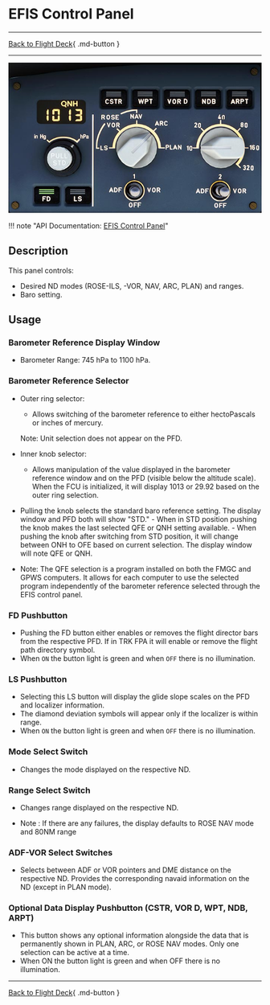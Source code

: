 # EFIS Control Panel

---

[Back to Flight Deck](../index.md){ .md-button }

---

![EFIS Control](../../../assets/a32nx-briefing/glareshield/EFIS-Control.jpg "EFIS Control")

!!! note "API Documentation: [EFIS Control Panel](../../a32nx_api.md#efis-control-panel)"

## Description

This panel controls:

- Desired ND modes (ROSE-ILS, -VOR, NAV, ARC, PLAN) and ranges.
- Baro setting.

## Usage

### Barometer Reference Display Window

- Barometer Range: 745 hPa to 1100 hPa.

### Barometer Reference Selector

- Outer ring selector:
    - Allows switching of the barometer reference to either hectoPascals or inches of mercury.

    Note: Unit selection does not appear on the PFD.

- Inner knob selector:
    - Allows manipulation of the value displayed in the barometer reference window and on the PFD (visible below the altitude scale). When the FCU is initialized, it will display 1013 or 29.92 based on the outer ring selection.

- Pulling the knob selects the standard baro reference setting. The display window and PFD both will show "STD."
      - When in STD position pushing the knob makes the last selected QFE or QNH setting available.
      - When pushing the knob after switching from STD position, it will change between ONH to OFE based on current selection. The display window will note QFE or QNH.

- Note: The QFE selection is a program installed on both the FMGC and GPWS computers. It allows for each computer to use the selected program independently of the barometer reference selected through the EFIS control panel.

###  FD Pushbutton

- Pushing the FD button either enables or removes the flight director bars from the respective PFD. If in TRK FPA it will enable or remove the flight path directory symbol.
- When `ON` the button light is green and when `OFF` there is no illumination.

###  LS Pushbutton

- Selecting this LS button will display the glide slope scales on the PFD and localizer information.
- The diamond deviation symbols will appear only if the localizer is within range.
- When `ON` the button light is green and when `OFF` there is no illumination.

### Mode Select Switch

- Changes the mode displayed on the respective ND.

### Range Select Switch

- Changes range displayed on the respective ND.

- Note : If there are any failures, the display defaults to ROSE NAV mode and 80NM range

### ADF-VOR Select Switches

- Selects between ADF or VOR pointers and DME distance on the respective ND. Provides the corresponding navaid information on the ND (except in PLAN mode).

### Optional Data Display Pushbutton (CSTR, VOR D, WPT, NDB, ARPT)

- This button shows any optional information alongside the data that is permanently shown in PLAN, ARC, or ROSE NAV modes. Only one selection can be active at a time.
- When ON the button light is green and when OFF there is no illumination.

---

[Back to Flight Deck](../index.md){ .md-button }

